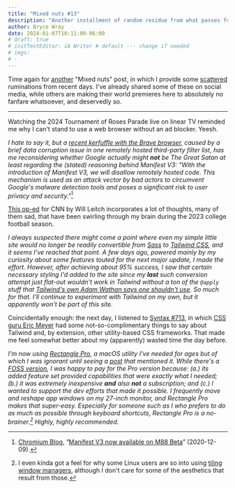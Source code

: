 ```yaml
---
title: "Mixed nuts #13"
description: "Another installment of random residue from what passes for my brain."
author: Bryce Wray
date: 2024-01-07T10:11:00-06:00
# draft: true
# initTextEditor: iA Writer # default --- change if needed
# imgs:
# -
---
```


Time again for [another](/posts/2023/08/mixed-nuts-12/) "Mixed nuts" post, in which I provide some [scattered](/posts/2019/11/mixed-nuts-2019-11/) ruminations from recent days. I've already shared some of these on social media, while others are making their world premieres here to absolutely no fanfare whatsoever, and deservedly so.

<!--more-->

----

Watching the 2024 Tournament of Roses Parade live on linear TV reminded me why I can't stand to use a web browser without an ad blocker. Yeesh.

*I hate to say it, but a [recent kerfuffle with the Brave browser](https://github.com/brave/brave-browser/issues/35160), caused by a brief data corruption issue in one remotely hosted third-party filter list, has me reconsidering whether Google actually might **not** be The Great Satan at least regarding the (stated) reasoning behind Manifest V3: "With the introduction of Manifest V3, we will disallow remotely hosted code. This mechanism is used as an attack vector by bad actors to circumvent Google's malware detection tools and poses a significant risk to user privacy and security."*[^ChromeManifestV3]

[^ChromeManifestV3]: [Chromium Blog](https://blog.chromium.org/),  “[Manifest V3 now available on M88 Beta](https://blog.chromium.org/2020/12/manifest-v3-now-available-on-m88-beta.html)” <span class="nobrk">(2020-12-09)</span>.

[This op-ed](https://lite.cnn.com/2024/01/06/opinions/college-football-playoff-championship-leitch/index.html) for CNN by Will Leitch incorporates a lot of thoughts, many of them sad, that have been swirling through my brain during the 2023 college football season.

*I always suspected there might come a point where even my simple little site would no longer be readily convertible from [Sass](https://sass-lang.com) to [Tailwind CSS](https://tailwindcss.com), and it seems I've reached that point. A few days ago, powered mainly by my curiosity about some features touted for the next major update, I made the effort. However, after achieving about 95% success, I saw that certain necessary styling I'd added to the site since my **last** such conversion attempt just flat-out wouldn't work in Tailwind without a ton of the `@apply` stuff that [Tailwind's own Adam Wathan says one shouldn't use](https://twitter.com/adamwathan/status/1226511611592085504). So much for that. I'll continue to experiment with Tailwind on my own, but it apparently won't be part of this site.*

Coincidentally enough: the next day, I listened to [Syntax #713](https://syntax.fm/show/713/the-css-og-eric-meyer-1994-css-js-in-fridges-tailwind-and-web-standards), in which [CSS guru Eric Meyer](https://meyerweb.com/) had some not-so-complimentary things to say about Tailwind and, by extension, other utility-based CSS frameworks. That made me feel somewhat better about my (apparently) wasted time the day before.

*I'm now using [Rectangle Pro](https://rectangleapp.com/), a macOS utility I've needed for ages but of which I was ignorant until seeing a [post](https://whitep4nth3r.com/blog/everything-i-install-and-set-up-on-a-new-macbook-as-a-web-developer/) that mentioned it. While there's a [FOSS version](https://github.com/rxhanson/Rectangle), I was happy to pay for the Pro version because: (a.) its added feature set provided capabilities that were exactly what I needed; (b.) it was extremely inexpensive **and** also **not** a subscription; and (c.) I wanted to support the dev efforts that made it possible. I frequently move and reshape app windows on my 27-inch monitor, and Rectangle Pro makes that super-easy. Especially for someone such as I who prefers to do as much as possible through keyboard shortcuts, Rectangle Pro is a no-brainer.[^tiling] Highly, highly recommended.*

[^tiling]: I even kinda got a feel for why some Linux users are so into using [tiling window managers](https://www.zdnet.com/article/the-best-tiling-window-managers-for-linux-and-what-they-can-do-for-you/), although I don't care for some of the aesthetics that result from those.

